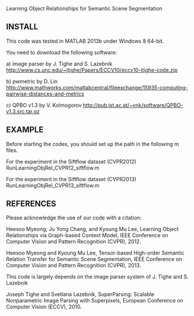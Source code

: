 Learning Object Relationships for Semantic Scene Segmentation

INSTALL
--------------------------------------------------------------------------------------------------------------
This code was tested in MATLAB 2013b under Windows 8 64-bit.

You need to download the following software:

a) image parser by J. Tighe and S. Lazebnik
http://www.cs.unc.edu/~jtighe/Papers/ECCV10/eccv10-jtighe-code.zip

b) pwmetric by D. Lin
http://www.mathworks.com/matlabcentral/fileexchange/15935-computing-pairwise-distances-and-metrics

c) QPBO v1.3 by V. Kolmogorov
http://pub.ist.ac.at/~vnk/software/QPBO-v1.3.src.tar.gz

EXAMPLE
--------------------------------------------------------------------------------------------------------------
Before starting the codes, you should set up the path in the following m files.

For the experiment in the Siftflow dataset (CVPR2012)
	RunLearningObjRel_CVPR12_siftflow.m

For the experiment in the Siftflow dataset (CVPR2013)
	RunLearningObjRel_CVPR13_siftflow.m

REFERENCES
--------------------------------------------------------------------------------------------------------------
Please acknowledge the use of our code with a citation:

Heesoo Myeong, Ju Yong Chang, and Kyoung Mu Lee, Learning Object Relationships via Graph-based Context Model, IEEE Conference on Computer Vision and Pattern Recognition (CVPR), 2012.

Heesoo Myeong and Kyoung Mu Lee, Tensor-based High-order Semantic Relation Transfer for Semantic Scene Segmentation, IEEE Conference on Computer Vision and Pattern Recognition (CVPR), 2013.


This code is largely depends on the image parser system of J. Tighe and S. Lazebnik

Joseph Tighe and Svetlana Lazebnik, SuperParsing: Scalable Nonparametric Image Parsing with Superpixels, European Conference on Computer Vision (ECCV), 2010.
